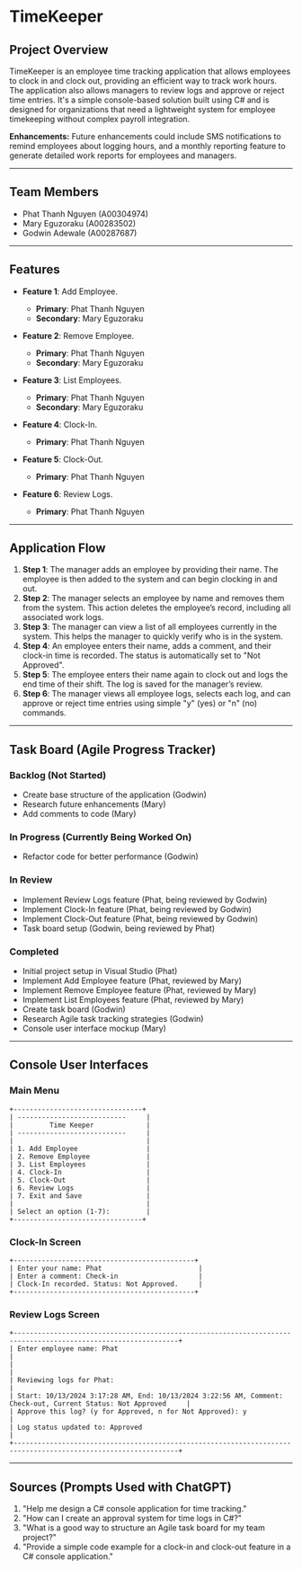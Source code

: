 # TimeKeeper

## Project Overview
TimeKeeper is an employee time tracking application that allows employees to clock in and clock out, providing an efficient way to track work hours. The application also allows managers to review logs and approve or reject time entries. It's a simple console-based solution built using C# and is designed for organizations that need a lightweight system for employee timekeeping without complex payroll integration.

**Enhancements:**
Future enhancements could include SMS notifications to remind employees about logging hours, and a monthly reporting feature to generate detailed work reports for employees and managers.

---

## Team Members
- Phat Thanh Nguyen (A00304974)
- Mary Eguzoraku (A00283502)
- Godwin Adewale (A00287687)

---

## Features

- **Feature 1**: Add Employee.
  - **Primary**: Phat Thanh Nguyen
  - **Secondary**: Mary Eguzoraku

- **Feature 2**: Remove Employee.
  - **Primary**: Phat Thanh Nguyen
  - **Secondary**: Mary Eguzoraku

- **Feature 3**: List Employees.
  - **Primary**: Phat Thanh Nguyen
  - **Secondary**: Mary Eguzoraku

- **Feature 4**: Clock-In.
  - **Primary**: Phat Thanh Nguyen

- **Feature 5**: Clock-Out.
  - **Primary**: Phat Thanh Nguyen

- **Feature 6**: Review Logs.
  - **Primary**: Phat Thanh Nguyen

---

## Application Flow

1. **Step 1**: The manager adds an employee by providing their name. The employee is then added to the system and can begin clocking in and out.
2. **Step 2**: The manager selects an employee by name and removes them from the system. This action deletes the employee’s record, including all associated work logs.
3. **Step 3**: The manager can view a list of all employees currently in the system. This helps the manager to quickly verify who is in the system.
4. **Step 4**: An employee enters their name, adds a comment, and their clock-in time is recorded. The status is automatically set to "Not Approved".
5. **Step 5**: The employee enters their name again to clock out and logs the end time of their shift. The log is saved for the manager’s review.
6. **Step 6**: The manager views all employee logs, selects each log, and can approve or reject time entries using simple "y" (yes) or "n" (no) commands.

---

## Task Board (Agile Progress Tracker)

### Backlog (Not Started)
- Create base structure of the application (Godwin)
- Research future enhancements (Mary)
- Add comments to code (Mary)

### In Progress (Currently Being Worked On)
- Refactor code for better performance (Godwin)

### In Review
- Implement Review Logs feature (Phat, being reviewed by Godwin)
- Implement Clock-In feature (Phat, being reviewed by Godwin)
- Implement Clock-Out feature (Phat, being reviewed by Godwin)
- Task board setup (Godwin, being reviewed by Phat)

### Completed
- Initial project setup in Visual Studio (Phat)
- Implement Add Employee feature (Phat, reviewed by Mary)
- Implement Remove Employee feature (Phat, reviewed by Mary)
- Implement List Employees feature (Phat, reviewed by Mary)
- Create task board (Godwin)
- Research Agile task tracking strategies (Godwin)
- Console user interface mockup (Mary)

---

## Console User Interfaces

### Main Menu

```text
+--------------------------------+
| ---------------------------     |
|         Time Keeper             |
| ---------------------------     |
|                                 |
| 1. Add Employee                 |
| 2. Remove Employee              |
| 3. List Employees               |
| 4. Clock-In                     |
| 5. Clock-Out                    |
| 6. Review Logs                  |
| 7. Exit and Save                |
|                                 |
| Select an option (1-7):         |
+--------------------------------+
```

### Clock-In Screen

```text
+---------------------------------------------+
| Enter your name: Phat                        |
| Enter a comment: Check-in                    |
| Clock-In recorded. Status: Not Approved.     |
+---------------------------------------------+
```

### Review Logs Screen

```text
+---------------------------------------------------------------------------------------------------------------+
| Enter employee name: Phat                                                                                      |
|                                                                                                                |
| Reviewing logs for Phat:                                                                                       |
| Start: 10/13/2024 3:17:28 AM, End: 10/13/2024 3:22:56 AM, Comment: Check-out, Current Status: Not Approved     |    
| Approve this log? (y for Approved, n for Not Approved): y                                                      |
| Log status updated to: Approved                                                                                |
+---------------------------------------------------------------------------------------------------------------+
```

---

## Sources (Prompts Used with ChatGPT)

1. "Help me design a C# console application for time tracking."
2. "How can I create an approval system for time logs in C#?"
3. "What is a good way to structure an Agile task board for my team project?"
4. "Provide a simple code example for a clock-in and clock-out feature in a C# console application."

